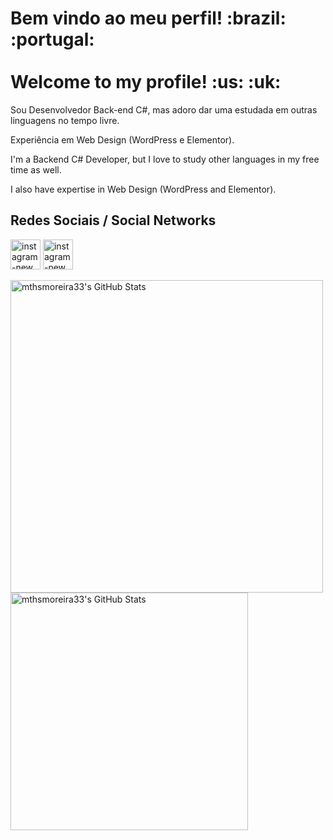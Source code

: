 <h1>Bem vindo ao meu perfil! :brazil: :portugal: <br><br> Welcome to my profile! :us: :uk: </h1>


Sou Desenvolvedor Back-end C#, mas adoro dar uma estudada em outras linguagens no tempo livre.

Experiência em Web Design (WordPress e Elementor).



I'm a Backend C# Developer, but I love to study other languages in my free time as well.

I also have expertise in Web Design (WordPress and Elementor).


<h2>Redes Sociais / Social Networks</h2>
<div>
<a href="https://www.instagram.com/mthsmoreira33/" target="_blank"><img width="48" height="48" src="https://img.icons8.com/fluency/48/instagram-new.png" alt="instagram-new"/></a>
<a href="https://www.linkedin.com/in/matheus-m-lima/" target="_blank"><img width="48" height="48" src="https://img.icons8.com/?size=100&id=xuvGCOXi8Wyg&format=png&color=000000" alt="instagram-new"/></a>
</div>


<img src="https://github-readme-stats.vercel.app/api?username=mthsmoreira33&theme=dark&show_icons=true&hide_border=true&count_private=true" alt="mthsmoreira33's GitHub Stats" width="500"/> <img src="https://github-readme-stats.vercel.app/api/top-langs/?username=mthsmoreira33&theme=dark&show_icons=true&hide_border=true&layout=compact" alt="mthsmoreira33's GitHub Stats" width="380"/>
